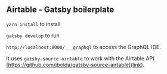 ## Airtable - Gatsby boilerplate

`yarn install` to install

`gatsby develop` to run

`http://localhost:8000/___graphql` to access the GraphQL IDE.

It uses `gatsby-source-airtable` to work with the Airtable API [https://github.com/jbolda/gatsby-source-airtable](link).